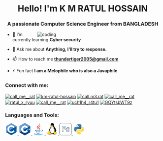 <h1 align="center">Hello! I'm K M RATUL HOSSAIN</h1>
<h3 align="center">A passionate Computer Science Engineer from BANGLADESH</h3>

<img align="right" alt="coding" width="400" src="https://user-images.githubusercontent.com/55389276/140866485-8fb1c876-9a8f-4d6a-98dc-08c4981eaf70.gif"> 

- 🌱 I’m currently learning **Cyber security**

- 💬 Ask me about **Anything, I'll try to response.**

- 📫 How to reach me **thundertiger2005@gmail.com**

- ⚡ Fun fact **I am a Melophile who is also a Javaphile**

<h3 align="left">Connect with me:</h3>
<p align="left">
<a href="https://twitter.com/call_me__rat" target="blank"><img align="center" src="https://raw.githubusercontent.com/rahuldkjain/github-profile-readme-generator/master/src/images/icons/Social/twitter.svg" alt="call_me__rat" height="30" width="40" /></a>
<a href="https://linkedin.com/in/km-ratul-hossain" target="blank"><img align="center" src="https://raw.githubusercontent.com/rahuldkjain/github-profile-readme-generator/master/src/images/icons/Social/linked-in-alt.svg" alt="km-ratul-hossain" height="30" width="40" /></a>
<a href="https://fb.com/call.m3.rat" target="blank"><img align="center" src="https://raw.githubusercontent.com/rahuldkjain/github-profile-readme-generator/master/src/images/icons/Social/facebook.svg" alt="call.m3.rat" height="30" width="40" /></a>
<a href="https://instagram.com/call_me__rat" target="blank"><img align="center" src="https://raw.githubusercontent.com/rahuldkjain/github-profile-readme-generator/master/src/images/icons/Social/instagram.svg" alt="call_me__rat" height="30" width="40" /></a>
<a href="https://www.youtube.com/c/ratul_x_ryuu" target="blank"><img align="center" src="https://raw.githubusercontent.com/rahuldkjain/github-profile-readme-generator/master/src/images/icons/Social/youtube.svg" alt="ratul_x_ryuu" height="30" width="40" /></a>
<a href="https://www.hackerrank.com/call_me__rat" target="blank"><img align="center" src="https://raw.githubusercontent.com/rahuldkjain/github-profile-readme-generator/master/src/images/icons/Social/hackerrank.svg" alt="call_me__rat" height="30" width="40" /></a>
<a href="https://www.leetcode.com/uch1h4_r4tu1" target="blank"><img align="center" src="https://raw.githubusercontent.com/rahuldkjain/github-profile-readme-generator/master/src/images/icons/Social/leet-code.svg" alt="uch1h4_r4tu1" height="30" width="40" /></a>
<a href="https://discord.gg/GQYtsbWT9z" target="blank"><img align="center" src="https://raw.githubusercontent.com/rahuldkjain/github-profile-readme-generator/master/src/images/icons/Social/discord.svg" alt="GQYtsbWT9z" height="30" width="40" /></a>
</p>

<h3 align="left">Languages and Tools:</h3>
<p align="left"> <a href="https://www.cprogramming.com/" target="_blank" rel="noreferrer"> <img src="https://raw.githubusercontent.com/devicons/devicon/master/icons/c/c-original.svg" alt="c" width="40" height="40"/> </a> <a href="https://www.w3schools.com/cpp/" target="_blank" rel="noreferrer"> <img src="https://raw.githubusercontent.com/devicons/devicon/master/icons/cplusplus/cplusplus-original.svg" alt="cplusplus" width="40" height="40"/> </a> <a href="https://www.java.com" target="_blank" rel="noreferrer"> <img src="https://raw.githubusercontent.com/devicons/devicon/master/icons/java/java-original.svg" alt="java" width="40" height="40"/> </a> <a href="https://www.linux.org/" target="_blank" rel="noreferrer"> <img src="https://raw.githubusercontent.com/devicons/devicon/master/icons/linux/linux-original.svg" alt="linux" width="40" height="40"/> </a> <a href="https://www.photoshop.com/en" target="_blank" rel="noreferrer"> <img src="https://raw.githubusercontent.com/devicons/devicon/master/icons/photoshop/photoshop-line.svg" alt="photoshop" width="40" height="40"/> </a> <a href="https://www.python.org" target="_blank" rel="noreferrer"> <img src="https://raw.githubusercontent.com/devicons/devicon/master/icons/python/python-original.svg" alt="python" width="40" height="40"/> </a> </p>
